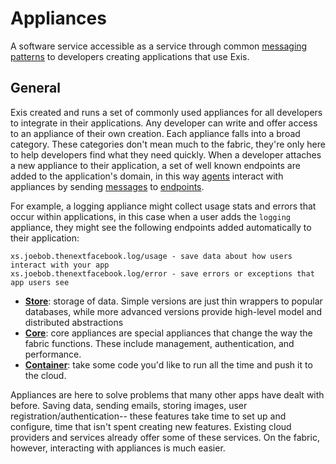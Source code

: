 # Appliances

A software service accessible as a service through common [messaging patterns][Message] to developers creating applications that use Exis. 

## General

Exis created and runs a set of commonly used appliances for all developers to integrate in their applications. Any developer can write and offer access to an appliance of their own creation. Each appliance falls into a broad category. These categories don't mean much to the fabric, they're only here to help developers find what they need quickly. When a developer attaches a new appliance to their application, a set of well known endpoints are added to the application's domain, in this way [agents][agent] interact with appliances by sending [messages][message] to [endpoints][endpoint].

For example, a logging appliance might collect usage stats and errors that occur within applications, in this case when a user adds the `logging` appliance, they might see the following endpoints added automatically to their application:

```
xs.joebob.thenextfacebook.log/usage - save data about how users interact with your app
xs.joebob.thenextfacebook.log/error - save errors or exceptions that app users see
```

* [**Store**][store]: storage of data. Simple versions are just thin wrappers to popular databases, while more advanced versions provide high-level model and distributed abstractions
* [**Core**][core]: core appliances are special appliances that change the way the fabric functions. These include management, authentication, and performance. 
* [**Container**][container]: take some code you'd like to run all the time and push it to the cloud. 
<!-- * [**Gateway**][gateway]: connect the web to the fabric in simple ways: serve web pages, translate between web traffic and riffle traffic, and send email, among other things.  -->

Appliances are here to solve problems that many other apps have dealt with before. Saving data, sending emails, storing images, user registration/authentication-- these features take time to set up and configure, time that isn't spent creating new features. Existing cloud providers and services already offer some of these services. On the fabric, however, interacting with appliances is much easier. 


<!-- Reference for TOC -->

[message]:/pages/riffle/Message.md
[agent]:/pages/riffle/Agent.md
[node]:/pages/fabric/Node.md
[fabric]:/pages/fabric/Fabric.md
[domain]:/pages/riffle/Domain.md
[action]:/pages/riffle/Agent.md
[endpoint]:/pages/riffle/Endpoint.md

[appliances]:/pages/appliances/Appliances.md
[store]:/pages/appliances/Store-Appliances.md
[core]:/pages/appliances/Core-Appliances.md
[container]:/pages/appliances/Container-Appliances.md
[gateway]:/pages/appliances/Gateway-Appliances.md

<!-- Reference for TOC -->

[Injection]:/pages/appliances/Injection.md
[Domain]:/pages/riffle/Domain.md
